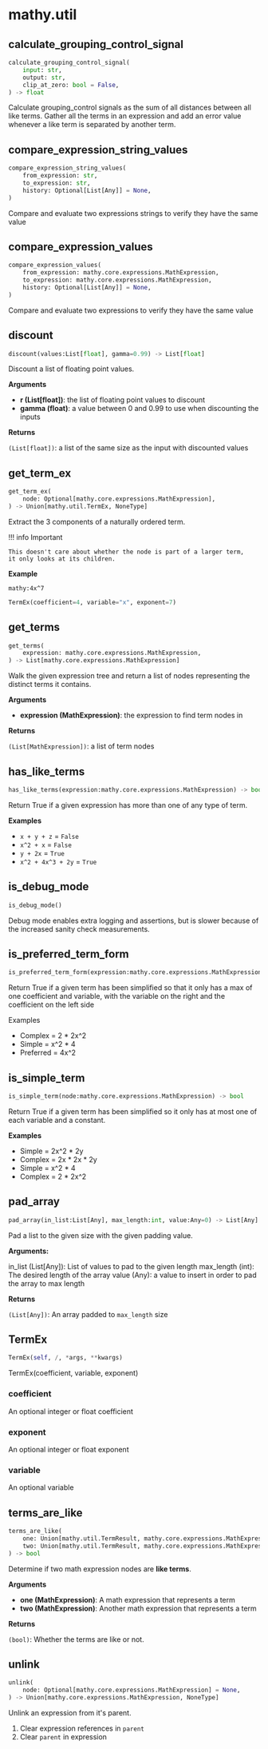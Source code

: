 # mathy.util

## calculate_grouping_control_signal
```python
calculate_grouping_control_signal(
    input: str,
    output: str,
    clip_at_zero: bool = False,
) -> float
```
Calculate grouping_control signals as the sum of all distances between
all like terms. Gather all the terms in an expression and add an error value
whenever a like term is separated by another term.
## compare_expression_string_values
```python
compare_expression_string_values(
    from_expression: str,
    to_expression: str,
    history: Optional[List[Any]] = None,
)
```
Compare and evaluate two expressions strings to verify they have the
same value
## compare_expression_values
```python
compare_expression_values(
    from_expression: mathy.core.expressions.MathExpression,
    to_expression: mathy.core.expressions.MathExpression,
    history: Optional[List[Any]] = None,
)
```
Compare and evaluate two expressions to verify they have the same value
## discount
```python
discount(values:List[float], gamma=0.99) -> List[float]
```
Discount a list of floating point values.

__Arguments__

- __r (List[float])__: the list of floating point values to discount
- __gamma (float)__: a value between 0 and 0.99 to use when discounting the inputs

__Returns__

`(List[float])`: a list of the same size as the input with discounted values

## get_term_ex
```python
get_term_ex(
    node: Optional[mathy.core.expressions.MathExpression],
) -> Union[mathy.util.TermEx, NoneType]
```
Extract the 3 components of a naturally ordered term.

!!! info Important

    This doesn't care about whether the node is part of a larger term,
    it only looks at its children.

__Example__


`mathy:4x^7`

```python
TermEx(coefficient=4, variable="x", exponent=7)
```

## get_terms
```python
get_terms(
    expression: mathy.core.expressions.MathExpression,
) -> List[mathy.core.expressions.MathExpression]
```
Walk the given expression tree and return a list of nodes
representing the distinct terms it contains.

__Arguments__

- __expression (MathExpression)__: the expression to find term nodes in

__Returns__

`(List[MathExpression])`: a list of term nodes

## has_like_terms
```python
has_like_terms(expression:mathy.core.expressions.MathExpression) -> bool
```
Return True if a given expression has more than one of any type of term.

__Examples__


- `x + y + z` = `False`
- `x^2 + x` = `False`
- `y + 2x` = `True`
- `x^2 + 4x^3 + 2y` = `True`

## is_debug_mode
```python
is_debug_mode()
```
Debug mode enables extra logging and assertions, but is slower because of
the increased sanity check measurements.
## is_preferred_term_form
```python
is_preferred_term_form(expression:mathy.core.expressions.MathExpression) -> bool
```

Return True if a given term has been simplified so that it only has
a max of one coefficient and variable, with the variable on the right
and the coefficient on the left side

Examples

  - Complex   = 2 * 2x^2
  - Simple    = x^2 * 4
  - Preferred = 4x^2

## is_simple_term
```python
is_simple_term(node:mathy.core.expressions.MathExpression) -> bool
```
Return True if a given term has been simplified so it only has at
most one of each variable and a constant.

__Examples__

  - Simple = 2x^2 * 2y
  - Complex = 2x * 2x * 2y
  - Simple = x^2 * 4
  - Complex = 2 * 2x^2

## pad_array
```python
pad_array(in_list:List[Any], max_length:int, value:Any=0) -> List[Any]
```
Pad a list to the given size with the given padding value.

__Arguments:__

in_list (List[Any]): List of values to pad to the given length
max_length (int): The desired length of the array
value (Any): a value to insert in order to pad the array to max length

__Returns__

`(List[Any])`: An array padded to `max_length` size

## TermEx
```python
TermEx(self, /, *args, **kwargs)
```
TermEx(coefficient, variable, exponent)
### coefficient
An optional integer or float coefficient
### exponent
An optional integer or float exponent
### variable
An optional variable
## terms_are_like
```python
terms_are_like(
    one: Union[mathy.util.TermResult, mathy.core.expressions.MathExpression, typing_extensions.Literal[False]],
    two: Union[mathy.util.TermResult, mathy.core.expressions.MathExpression, typing_extensions.Literal[False]],
) -> bool
```
Determine if two math expression nodes are **like terms**.

__Arguments__

- __one (MathExpression)__: A math expression that represents a term
- __two (MathExpression)__: Another math expression that represents a term

__Returns__

`(bool)`: Whether the terms are like or not.

## unlink
```python
unlink(
    node: Optional[mathy.core.expressions.MathExpression] = None,
) -> Union[mathy.core.expressions.MathExpression, NoneType]
```
Unlink an expression from it's parent.

1. Clear expression references in `parent`
2. Clear `parent` in expression

